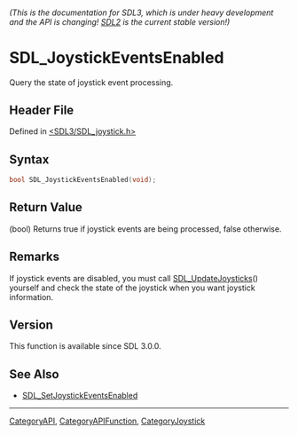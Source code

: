 ###### (This is the documentation for SDL3, which is under heavy development and the API is changing! [SDL2](https://wiki.libsdl.org/SDL2/) is the current stable version!)
# SDL_JoystickEventsEnabled

Query the state of joystick event processing.

## Header File

Defined in [<SDL3/SDL_joystick.h>](https://github.com/libsdl-org/SDL/blob/main/include/SDL3/SDL_joystick.h)

## Syntax

```c
bool SDL_JoystickEventsEnabled(void);
```

## Return Value

(bool) Returns true if joystick events are being processed, false
otherwise.

## Remarks

If joystick events are disabled, you must call
[SDL_UpdateJoysticks](SDL_UpdateJoysticks)() yourself and check the state
of the joystick when you want joystick information.

## Version

This function is available since SDL 3.0.0.

## See Also

- [SDL_SetJoystickEventsEnabled](SDL_SetJoystickEventsEnabled)

----
[CategoryAPI](CategoryAPI), [CategoryAPIFunction](CategoryAPIFunction), [CategoryJoystick](CategoryJoystick)

